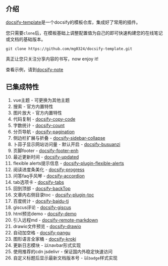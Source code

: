 ## 介绍
[docsify-template](https://github.com/mg0324/docsify-template.git)是一个docsify的模板仓库，集成好了常用的插件。

您只需要`clone`后，在模板基础上调整配置值为自己的即可快速构建您的在线笔记或文档的基础版本。
```
git clone https://github.com/mg0324/docsify-template.git
```

真正让您只关注分享内容的书写，now enjoy it! 

查看示例，请到[docsify-note](https://mgang.gitee.io/docsify-note/)

## 已集成特性
1. vue主题 - 可更换为其他主题
2. 搜索 - 官方内置特性
3. 图片放大 - 官方内置特性
4. 代码复制 - [docsify-copy-code](https://www.npmjs.com/package/docsify-copy-code)
5. 字数统计 - [docsify-count](https://www.npmjs.com/package/docsify-count)
6. 分页导航 - [docsify-pagination](https://www.npmjs.com/package/docsify-pagination)
7. 侧边栏扩展与折叠 - [docsify-sidebar-collapse](https://www.npmjs.com/package/docsify-sidebar-collapse)
8. 卜蒜子显示网站访问量 - 默认开启 - [docsify-busuanzi](https://www.npmjs.com/package/docsify-busuanzi)
9. 页脚footer - [docsify-footer-enh](https://www.npmjs.com/package/docsify-footer-enh)
10. 最近更新时间 - [docsify-updated](https://www.npmjs.com/package/docsify-updated)
11. flexible alerts提示信息 - [docsify-plugin-flexible-alerts](https://www.npmjs.com/package/docsify-plugin-flexible-alerts)
12. 阅读进度条美化 - [docsify-progress](https://www.npmjs.com/package/docsify-progress)
13. 问答faq手风琴 - [docsify-accordion](https://www.npmjs.com/package/docsify-accordion)
14. tab选项卡 - [docsify-tabs](https://www.npmjs.com/package/docsify-tabs)
15. 回到顶部 - [docsify-backTop](https://www.npmjs.com/package/docsify-backTop)
16. 文章内右侧目录toc - [docsify-plugin-toc](https://www.npmjs.com/package/docsify-plugin-toc)
17. 百度统计 - [docsify-baidu-tj](https://www.npmjs.com/package/docsify-baidu-tj)
18. giscus评论 - [docsify-giscus](https://www.npmjs.com/package/docsify-giscus)
19. html预览demo - [docsify-demo](https://www.npmjs.com/package/docsify-demo)
20. 引入远程md - [docsify-remote-markdown](https://www.npmjs.com/package/docsify-remote-markdown)
21. drawio文件预览 - [docsify-drawio](https://www.npmjs.com/package/docsify-drawio)
22. 自动加空格 - [docsify-pangu](https://www.npmjs.com/package/docsify-pangu)
23. 图形语言全家桶 - [docsify-kroki](https://www.npmjs.com/package/docsify-kroki)
24. 更新日志模块 - 以navbar形式实现
25. 使用推荐的cdn jsdelivr - 保证国内外稳定快速访问
26. 自定义标题后显示最新文档版本号 - 以`badge`样式实现